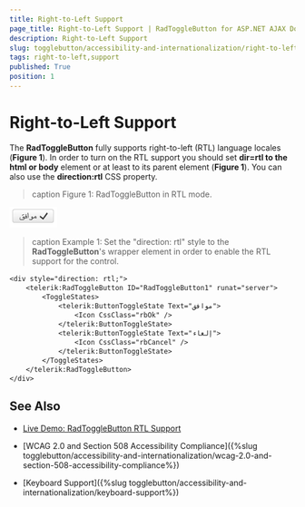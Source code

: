 ```yaml
---
title: Right-to-Left Support
page_title: Right-to-Left Support | RadToggleButton for ASP.NET AJAX Documentation
description: Right-to-Left Support
slug: togglebutton/accessibility-and-internationalization/right-to-left-support
tags: right-to-left,support
published: True
position: 1
---
```


# Right-to-Left Support

The **RadToggleButton** fully supports right-to-left (RTL) language locales (**Figure 1**). In order to turn on the RTL support you should set **dir=rtl to the html or body** element or at least to its parent element (**Figure 1**). You can also use the **direction:rtl** CSS property.

>caption Figure 1: RadToggleButton in RTL mode.

![RadToggleButton-rtl](images/togglebutton-rtl.png)

>caption Example 1: Set the "direction: rtl" style to the **RadToggleButton**'s wrapper element in order to enable the RTL support for the control.

````ASP.NET
<div style="direction: rtl;">
	<telerik:RadToggleButton ID="RadToggleButton1" runat="server">
		<ToggleStates>
			<telerik:ButtonToggleState Text="موافق">
				<Icon CssClass="rbOk" />
			</telerik:ButtonToggleState>
			<telerik:ButtonToggleState Text="إلغاء">
				<Icon CssClass="rbCancel" />
			</telerik:ButtonToggleState>
		</ToggleStates>
	</telerik:RadToggleButton>
</div>
````

## See Also

 * [Live Demo: RadToggleButton RTL Support](http://demos.telerik.com/aspnet-ajax/togglebutton/examples/righttoleft/defaultcs.aspx)

 * [WCAG 2.0 and Section 508 Accessibility Compliance]({%slug togglebutton/accessibility-and-internationalization/wcag-2.0-and-section-508-accessibility-compliance%})

 * [Keyboard Support]({%slug togglebutton/accessibility-and-internationalization/keyboard-support%})
